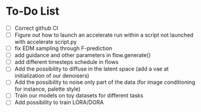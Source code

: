 # To-Do List

- [ ] Correct github CI
- [ ] Figure out how to launch an accelerate run within a script not launched with accelerate script.py
- [ ] fix EDM sampling through F-prediction
- [ ] add guidance and other parameters in flow.generate()
- [ ] add different timesteps schedule in flows
- [ ] Add the possibility to diffuse in the latent space (add a vae at initialization of our denoisers)
- [ ] Add the possibility to noise only part of the data (for image conditioning for instance, palette style)
- [ ] Train our models on toy datasets for different tasks 
- [ ] Add possibility to train LORA/DORA